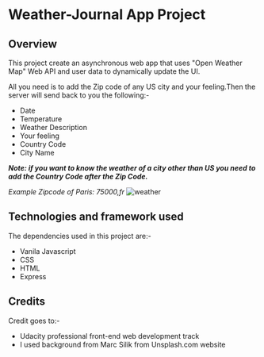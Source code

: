 # Weather-Journal App Project

## Overview

This project create an asynchronous web app that uses "Open Weather Map" Web API and user data to dynamically update the UI.

All you need is to add the Zip code of any US city and your feeling.Then the server will send back to you the following:-

- Date
- Temperature
- Weather Description
- Your feeling
- Country Code
- City Name

**_Note: if you want to know the weather of a city other than US you need to add the Country Code after the Zip Code._**

_Example_
_Zipcode of Paris: *75000,fr*_
![weather](https://user-images.githubusercontent.com/74107578/152011178-b08494fa-91e6-439c-af8d-f7aa543208fe.png)


## Technologies and framework used

The dependencies used in this project are:-

- Vanila Javascript
- CSS
- HTML
- Express

## Credits

Credit goes to:-

- Udacity professional front-end web development track
- I used background from Marc Silik from Unsplash.com website
